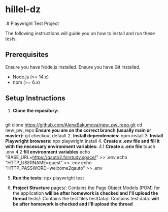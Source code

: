 # hillel-dz
.# Playwright Test Project

The following instructions will guide you on how to install and run these tests.

## Prerequisites
Ensure you have Node.js installed.
Ensure you have Git installed.

- Node.js (>= 14.x)
- npm (>= 6.x)

## Setup Instructions

1. **Clone the repository:**
   ```sh
git clone https://github.com/AlenaBakumova/new_pw_repo.git
cd new_pw_repo
**Ensure you are on the correct branch (usually main or master):**
git checkout default 
2. **Install dependencies:**
npm install 
3. **Install Playwright browsers:**
npx playwright install
4. **Create a .env file and fill it with the necessary environment variables:**
4.1 **Create a .env file**
touch .env 
4.2 **fill environment variables**
echo "BASE_URL=https://qauto2.forstudy.space/" >> .env
echo "HTTP_USERNAME=guest" >> .env
echo "HTTP_PASSWORD=welcome2qauto" >> .env

5. **Run the tests:**
npx playwright test

6. **Project Structure**
pages/: Contains the Page Object Models (POM) for the application **will be after homework is checked and I'll upload the thread**
tests/: Contains the test files
testData/: Contains test data. **will be after homework is checked and I'll upload the thread**